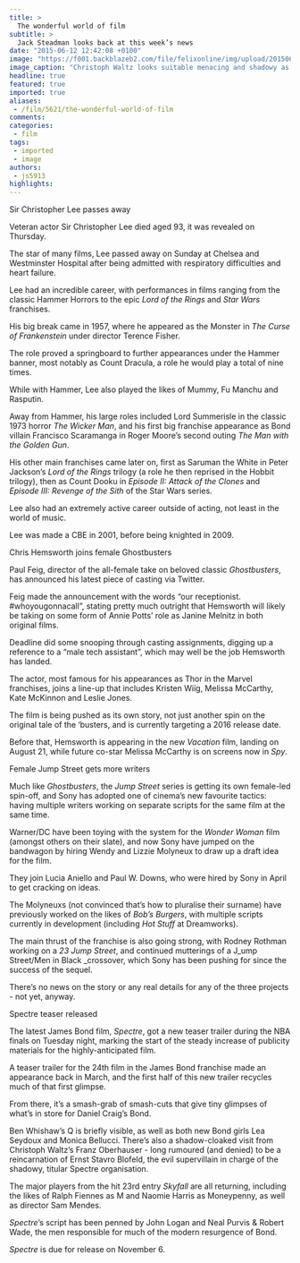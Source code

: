```yaml
---
title: >
  The wonderful world of film
subtitle: >
  Jack Steadman looks back at this week’s news
date: "2015-06-12 12:42:08 +0100"
image: "https://f001.backblazeb2.com/file/felixonline/img/upload/201506121341-cj914-spectre.png"
image_caption: "Christoph Waltz looks suitable menacing and shadowy as Franz Oberhauser in the teaser for the newest Bond film."
headline: true
featured: true
imported: true
aliases:
 - /film/5621/the-wonderful-world-of-film
comments:
categories:
 - film
tags:
 - imported
 - image
authors:
 - js5913
highlights:
---
```


Sir Christopher Lee passes away

Veteran actor Sir Christopher Lee died aged 93, it was revealed on Thursday.

The star of many films, Lee passed away on Sunday at Chelsea and Westminster Hospital after being admitted with respiratory difficulties and heart failure.

Lee had an incredible career, with performances in films ranging from the classic Hammer Horrors to the epic _Lord of the Rings_ and _Star Wars_ franchises.

His big break came in 1957, where he appeared as the Monster in _The Curse of Frankenstein_ under director Terence Fisher.

The role proved a springboard to further appearances under the Hammer banner, most notably as Count Dracula, a role he would play a total of nine times.

While with Hammer, Lee also played the likes of Mummy, Fu Manchu and Rasputin.

Away from Hammer, his large roles included Lord Summerisle in the classic 1973 horror _The Wicker Man_, and his first big franchise appearance as Bond villain Francisco Scaramanga in Roger Moore’s second outing _The Man with the Golden Gun_.

His other main franchises came later on, first as Saruman the White in Peter Jackson’s _Lord of the Rings_ trilogy (a role he then reprised in the Hobbit trilogy), then as Count Dooku in _Episode II: Attack of the Clones_ and _Episode III: Revenge of the Sith_ of the Star Wars series.

Lee also had an extremely active career outside of acting, not least in the world of music.

Lee was made a CBE in 2001, before being knighted in 2009.

Chris Hemsworth joins female Ghostbusters

Paul Feig, director of the all-female take on beloved classic _Ghostbusters_, has announced his latest piece of casting via Twitter.

Feig made the announcement with the words “our receptionist. #whoyougonnacall”, stating pretty much outright that Hemsworth will likely be taking on some form of Annie Potts’ role as Janine Melnitz in both original films.

Deadline did some snooping through casting assignments, digging up a reference to a “male tech assistant”, which may well be the job Hemsworth has landed.

The actor, most famous for his appearances as Thor in the Marvel franchises, joins a line-up that includes Kristen Wiig, Melissa McCarthy, Kate McKinnon and Leslie Jones.

The film is being pushed as its own story, not just another spin on the original tale of the ‘busters, and is currently targeting a 2016 release date.

Before that, Hemsworth is appearing in the new _Vacation_ film, landing on August 21, while future co-star Melissa McCarthy is on screens now in _Spy_.

Female Jump Street gets more writers

Much like _Ghostbusters_, the _Jump Street_ series is getting its own female-led spin-off, and Sony has adopted one of cinema’s new favourite tactics: having multiple writers working on separate scripts for the same film at the same time.

Warner/DC have been toying with the system for the _Wonder Woman_ film (amongst others on their slate), and now Sony have jumped on the bandwagon by hiring Wendy and Lizzie Molyneux to draw up a draft idea for the film.

They join Lucia Aniello and Paul W. Downs, who were hired by Sony in April to get cracking on ideas.

The Molyneuxs (not convinced that’s how to pluralise their surname) have previously worked on the likes of _Bob’s Burgers_, with multiple scripts currently in development (including _Hot Stuff_ at Dreamworks).

The main thrust of the franchise is also going strong, with Rodney Rothman working on a _23 Jump Street_, and continued mutterings of a J_ump Street/Men in Black _crossover, which Sony has been pushing for since the success of the sequel.

There’s no news on the story or any real details for any of the three projects - not yet, anyway.

Spectre teaser released

The latest James Bond film, _Spectre_, got a new teaser trailer during the NBA finals on Tuesday night, marking the start of the steady increase of publicity materials for the highly-anticipated film.

A teaser trailer for the 24th film in the James Bond franchise made an appearance back in March, and the first half of this new trailer recycles much of that first glimpse.

From there, it’s a smash-grab of smash-cuts that give tiny glimpses of what’s in store for Daniel Craig’s Bond.

Ben Whishaw’s Q is briefly visible, as well as both new Bond girls Lea Seydoux and Monica Bellucci. There’s also a shadow-cloaked visit from Christoph Waltz’s Franz Oberhauser - long rumoured (and denied) to be a reincarnation of Ernst Stavro Blofeld, the evil supervillain in charge of the shadowy, titular Spectre organisation.

The major players from the hit 23rd entry _Skyfall_ are all returning, including the likes of Ralph Fiennes as M and Naomie Harris as Moneypenny, as well as director Sam Mendes.

_Spectre_’s script has been penned by John Logan and Neal Purvis & Robert Wade, the men responsible for much of the modern resurgence of Bond.

_Spectre_ is due for release on November 6.
